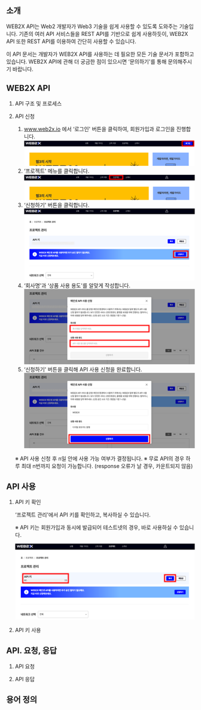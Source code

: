 ## 소개

WEB2X API는 Web2 개발자가 Web3 기술을 쉽게 사용할 수 있도록 도와주는 기술입니다. 기존의 여러 API 서비스들을 REST API를 기반으로 쉽게 사용하듯이, WEB2X API 또한 REST API를 이용하여 간단히 사용할 수 있습니다.

이 API 문서는 개발자가 WEB2X API를 사용하는 데 필요한 모든 기술 문서가 포함하고 있습니다. WEB2X API에 관해 더 궁금한 점이 있으시면 ‘문의하기'를 통해 문의해주시기 바랍니다.

## WEB2X API

1. API 구조 및 프로세스

2. API 신청

   1. www.web2x.io 에서 ‘로그인' 버튼을 클릭하여, 회원가입과 로그인을 진행합니다.
      ![](https://github.com/coinplug/web2x-api-document/raw/master/images/1-2-1.png)
   2. ‘프로젝트' 메뉴를 클릭합니다.
      ![](https://github.com/coinplug/web2x-api-document/raw/master/images/1-2-2.png)
   3. ‘신청하기' 버튼을 클릭합니다.
      ![](https://github.com/coinplug/web2x-api-document/raw/master/images/1-2-3.png)
   4. ‘회사명'과 ‘상품 사용 용도'를 알맞게 작성합니다.
      ![](https://github.com/coinplug/web2x-api-document/raw/master/images/1-2-4.png)
   5. ‘신청하기' 버튼을 클릭해 API 사용 신청을 완료합니다.
      ![](https://github.com/coinplug/web2x-api-document/raw/master/images/1-2-5.png)

   ※ API 사용 신청 후 n일 안에 사용 가능 여부가 결정됩니다.
   ※ 무료 API의 경우 하루 최대 n번까지 요청이 가능합니다. (response 오류가 날 경우, 카운트되지 않음)

## API 사용

1. API 키 확인

   ‘프로젝트 관리'에서 API 키를 확인하고, 복사하실 수 있습니다.

   ※ API 키는 회원가입과 동시에 발급되어 테스트넷의 경우, 바로 사용하실 수 있습니다.

   ![](https://github.com/coinplug/web2x-api-document/raw/master/images/2-1.png)

2. API 키 사용

## API. 요청, 응답

1. API 요청

2. API 응답

## 용어 정의
